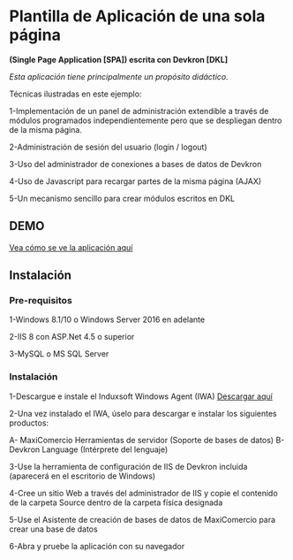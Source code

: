 # Plantilla de Aplicación de una sola página 
**(Single Page Application [SPA]) escrita con Devkron [DKL]**

*Esta aplicación tiene principalmente un propósito didáctico.*

Técnicas ilustradas en este ejemplo:

1-Implementación de un panel de administración extendible a través de módulos programados independientemente pero que se despliegan dentro de la misma página.

2-Administración de sesión del usuario (login / logout)

3-Uso del administrador de conexiones a bases de datos de Devkron

4-Uso de Javascript para recargar partes de la misma página (AJAX)

5-Un mecanismo sencillo para crear módulos escritos en DKL

## DEMO
[Vea cómo se ve la aplicación aquí](https://apps.devkron.net/induxsoft/test/admin/)

## Instalación

### Pre-requisitos
1-Windows 8.1/10 o Windows Server 2016 en adelante

2-IIS 8 con ASP.Net 4.5 o superior

3-MySQL o MS SQL Server

### Instalación
1-Descargue e instale el Induxsoft Windows Agent (IWA) [Descargar aquí](https://induxsoft.net/?idpf=e7478a10d09147fcb0203bae001c8290)

2-Una vez instalado el IWA, úselo para descargar e instalar los siguientes productos:

  A- MaxiComercio Herramientas de servidor (Soporte de bases de datos)
  B- Devkron Language (Intérprete del lenguaje)
  
3-Use la herramienta de configuración de IIS de Devkron incluida (aparecerá en el escritorio de Windows)

4-Cree un sitio Web a través del administrador de IIS y copie el contenido de la carpeta Source dentro de la carpeta física designada

5-Use el Asistente de creación de bases de datos de MaxiComercio para crear una base de datos

6-Abra y pruebe la aplicación con su navegador
